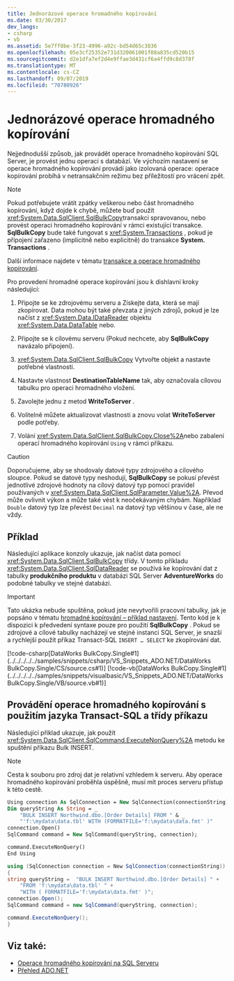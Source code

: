 ```yaml
---
title: Jednorázové operace hromadného kopírování
ms.date: 03/30/2017
dev_langs:
- csharp
- vb
ms.assetid: 5e7ff0be-3f23-4996-a92c-bd54d65c3836
ms.openlocfilehash: 05e3cf25352e731d320061001f08a835cd520b15
ms.sourcegitcommit: d2e1dfa7ef2d4e9ffae3d431cf6a4ffd9c8d378f
ms.translationtype: MT
ms.contentlocale: cs-CZ
ms.lasthandoff: 09/07/2019
ms.locfileid: "70780926"
---
```

# <a name="single-bulk-copy-operations"></a>Jednorázové operace hromadného kopírování

Nejjednodušší způsob, jak provádět operace hromadného kopírování SQL Server, je provést jednu operaci s databází. Ve výchozím nastavení se operace hromadného kopírování provádí jako izolovaná operace: operace kopírování probíhá v netransakčním režimu bez příležitostí pro vrácení zpět.

> [!NOTE]
> Pokud potřebujete vrátit zpátky veškerou nebo část hromadného kopírování, když dojde k chybě, můžete buď použít <xref:System.Data.SqlClient.SqlBulkCopy>transakci spravovanou, nebo provést operaci hromadného kopírování v rámci existující transakce. **SqlBulkCopy** bude také fungovat s <xref:System.Transactions> , pokud je připojení zařazeno (implicitně nebo explicitně) do transakce **System. Transactions** .
>
> Další informace najdete v tématu [transakce a operace hromadného kopírování](transaction-and-bulk-copy-operations.md).

Pro provedení hromadné operace kopírování jsou k dishlavní kroky následující:

1. Připojte se ke zdrojovému serveru a Získejte data, která se mají zkopírovat. Data mohou být také převzata z jiných zdrojů, pokud je lze načíst z <xref:System.Data.IDataReader> objektu <xref:System.Data.DataTable> nebo.

2. Připojte se k cílovému serveru (Pokud nechcete, aby **SqlBulkCopy** navázalo připojení).

3. <xref:System.Data.SqlClient.SqlBulkCopy> Vytvořte objekt a nastavte potřebné vlastnosti.

4. Nastavte vlastnost **DestinationTableName** tak, aby označovala cílovou tabulku pro operaci hromadného vložení.

5. Zavolejte jednu z metod **WriteToServer** .

6. Volitelně můžete aktualizovat vlastnosti a znovu volat **WriteToServer** podle potřeby.

7. Volání <xref:System.Data.SqlClient.SqlBulkCopy.Close%2A>nebo zabalení operací hromadného kopírování `Using` v rámci příkazu.

> [!CAUTION]
> Doporučujeme, aby se shodovaly datové typy zdrojového a cílového sloupce. Pokud se datové typy neshodují, **SqlBulkCopy** se pokusí převést jednotlivé zdrojové hodnoty na cílový datový typ pomocí pravidel používaných v <xref:System.Data.SqlClient.SqlParameter.Value%2A>. Převod může ovlivnit výkon a může také vést k neočekávaným chybám. Například `Double` datový typ lze převést `Decimal` na datový typ většinou v čase, ale ne vždy.

## <a name="example"></a>Příklad

Následující aplikace konzoly ukazuje, jak načíst data pomocí <xref:System.Data.SqlClient.SqlBulkCopy> třídy. V tomto příkladu <xref:System.Data.SqlClient.SqlDataReader> se používá ke kopírování dat z tabulky **produkčního produktu** v databázi SQL Server **AdventureWorks** do podobné tabulky ve stejné databázi.

> [!IMPORTANT]
> Tato ukázka nebude spuštěna, pokud jste nevytvořili pracovní tabulky, jak je popsáno v tématu [hromadné kopírování – příklad nastavení](bulk-copy-example-setup.md). Tento kód je k dispozici k předvedení syntaxe pouze pro použití **SqlBulkCopy** . Pokud se zdrojové a cílové tabulky nacházejí ve stejné instanci SQL Server, je snazší a rychlejší použít příkaz Transact-SQL `INSERT … SELECT` ke zkopírování dat.

[!code-csharp[DataWorks BulkCopy.Single#1](../../../../../samples/snippets/csharp/VS_Snippets_ADO.NET/DataWorks BulkCopy.Single/CS/source.cs#1)]
[!code-vb[DataWorks BulkCopy.Single#1](../../../../../samples/snippets/visualbasic/VS_Snippets_ADO.NET/DataWorks BulkCopy.Single/VB/source.vb#1)]

## <a name="performing-a-bulk-copy-operation-using-transact-sql-and-the-command-class"></a>Provádění operace hromadného kopírování s použitím jazyka Transact-SQL a třídy příkazu

Následující příklad ukazuje, jak použít <xref:System.Data.SqlClient.SqlCommand.ExecuteNonQuery%2A> metodu ke spuštění příkazu Bulk INSERT.

> [!NOTE]
> Cesta k souboru pro zdroj dat je relativní vzhledem k serveru. Aby operace hromadného kopírování proběhla úspěšně, musí mít proces serveru přístup k této cestě.

```vb
Using connection As SqlConnection = New SqlConnection(connectionString)
Dim queryString As String = _
    "BULK INSERT Northwind.dbo.[Order Details] FROM " & _
    "'f:\mydata\data.tbl' WITH (FORMATFILE='f:\mydata\data.fmt' )"
connection.Open()
SqlCommand command = New SqlCommand(queryString, connection);

command.ExecuteNonQuery()
End Using
```

```csharp
using (SqlConnection connection = New SqlConnection(connectionString))
{
string queryString =  "BULK INSERT Northwind.dbo.[Order Details] " +
    "FROM 'f:\mydata\data.tbl' " +
    "WITH ( FORMATFILE='f:\mydata\data.fmt' )";
connection.Open();
SqlCommand command = new SqlCommand(queryString, connection);

command.ExecuteNonQuery();
}
```

## <a name="see-also"></a>Viz také:

- [Operace hromadného kopírování na SQL Serveru](bulk-copy-operations-in-sql-server.md)
- [Přehled ADO.NET](../ado-net-overview.md)
